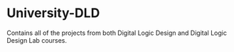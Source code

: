# University-DLD
Contains all of the projects from both Digital Logic Design and Digital Logic Design Lab courses.

